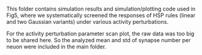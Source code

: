 This folder contains simulation results and simulation/plotting code used in Fig5, where we systematically screened the responses of HSP rules (linear and two Gaussian variants) under various activity perturbations.


For the activity perturbation parameter scan plot, the raw data was too big to be shared here. So the analyzed mean and std of synapse number per neuon were included in the main folder.
